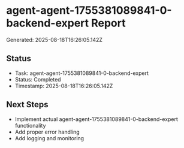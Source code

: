 # agent-agent-1755381089841-0-backend-expert Report

Generated: 2025-08-18T16:26:05.142Z

## Status
- Task: agent-agent-1755381089841-0-backend-expert
- Status: Completed
- Timestamp: 2025-08-18T16:26:05.142Z

## Next Steps
- Implement actual agent-agent-1755381089841-0-backend-expert functionality
- Add proper error handling
- Add logging and monitoring
